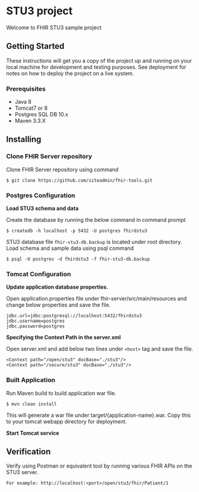 # STU3 project
Welcome to FHIR STU3 sample project

## Getting Started
These instructions will get you a copy of the project up and running on your local machine for development and testing purposes. See deployment for notes on how to deploy the project on a live system.

### Prerequisites
*	Java 8
*	Tomcat7 or 8
*	Postgres SQL DB 10.x
*	Maven 3.3.X

## Installing

### Clone FHIR Server repository 
Clone FHIR Server repository using command 

```
$ git clone https://github.com/siteadmin/fhir-tools.git
```

### Postgres Configuration

**Load STU3 schema and data**

Create the database by running the below command in command prompt

```
$ createdb -h localhost -p 5432 -U postgres fhirdstu3
```

STU3 database file `fhir-stu3-db.backup` is located under root directory. Load schema and sample data using psql command

```
$ psql -U postgres -d fhirdstu3 -f fhir-stu3-db.backup 
```

### Tomcat Configuration 

**Update application database properties.**

Open application.properties file under fhir-server/src/main/resources and change below properties and save the file. 

```  
jdbc.url=jdbc:postgresql://localhost:5432/fhirdstu3
jdbc.username=postgres
jdbc.password=postgres
```

**Specifying the Context Path in the server.xml**

Open server.xml and add below two lines under `<host>` tag and save the file.

```
<Context path="/open/stu3" docBase="./stu3"/>
<Context path="/secure/stu3" docBase="./stu3"/>
```

### Built Application 
Run Maven build to build application war file. 
```
$ mvn clean install 
```
This will generate a war file under target/{application-name}.war. Copy this to your tomcat webapp directory for deployment.

**Start Tomcat service**

## Verification 
Verify using Postman or equivalent tool by running various FHIR APIs on the STU3 server. 
```
For example: http://localhost:<port>/open/stu3/fhir/Patient/1
```
  

